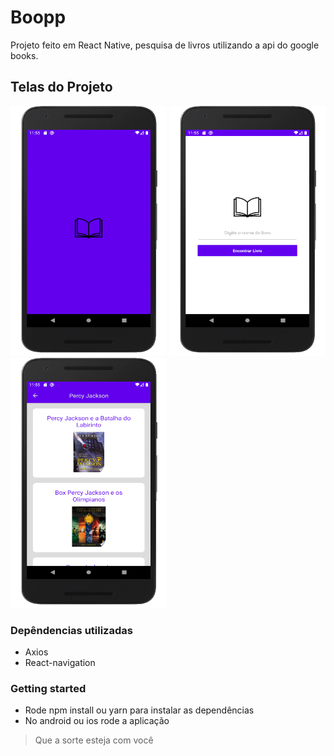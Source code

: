 # Boopp

Projeto feito em React Native, pesquisa de livros utilizando a api do google books.

## Telas do Projeto

<img src="https://github.com/Daniels887/Boopp/blob/master/telas/Splash.png" alt="Splash" width="250" height="400" /> <img src="https://github.com/Daniels887/Boopp/blob/master/telas/Home.png" alt="Home" width="250" height="400"/> <img src="https://github.com/Daniels887/Boopp/blob/master/telas/Books.png" alt="Books" width="250" height="400"/>

### Depêndencias utilizadas
* Axios
* React-navigation

### Getting started

* Rode npm install ou yarn para instalar as dependências
* No android ou ios rode a aplicação

> Que a sorte esteja com você
